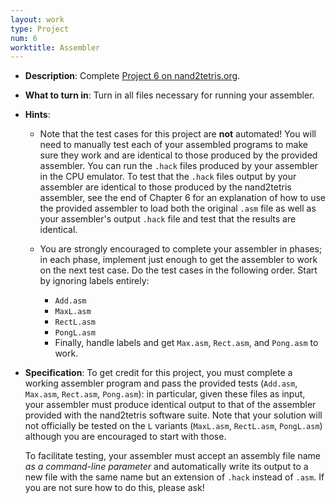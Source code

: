 ```yaml
---
layout: work
type: Project
num: 6
worktitle: Assembler
---
```


* **Description**: Complete [Project 6 on
      nand2tetris.org](https://www.nand2tetris.org/project06).

* **What to turn in**: Turn in all files necessary for running your
  assembler.

* **Hints**:

    - Note that the test cases for this project are **not** automated!
      You will need to manually test each of your assembled programs
      to make sure they work and are identical to those produced by
      the provided assembler.  You can run the `.hack` files produced
      by your assembler in the CPU emulator.  To test that the `.hack`
      files output by your assembler are identical to those produced
      by the nand2tetris assembler, see the end of Chapter 6 for an
      explanation of how to use the provided assembler to load both
      the original `.asm` file as well as your assembler's output
      `.hack` file and test that the results are identical.

    - You are strongly encouraged to complete your assembler in
      phases; in each phase, implement just enough to get the
      assembler to work on the next test case.  Do the test cases in
      the following order.  Start by ignoring labels entirely:

        - `Add.asm`
        - `MaxL.asm`
        - `RectL.asm`
        - `PongL.asm`
        - Finally, handle labels and get `Max.asm`, `Rect.asm`, and
          `Pong.asm` to work.

* **Specification**: To get credit for this project, you must complete
  a working assembler program and pass the provided tests (`Add.asm`,
  `Max.asm`, `Rect.asm`, `Pong.asm`): in particular, given these files
  as input, your assembler must produce identical output to that of
  the assembler provided with the nand2tetris software suite.  Note
  that your solution will not officially be tested on the `L` variants
  (`MaxL.asm`, `RectL.asm`, `PongL.asm`) although you are encouraged
  to start with those.

  To facilitate testing, your assembler must accept an assembly file
  name *as a command-line parameter* and automatically write its
  output to a new file with the same name but an extension of `.hack`
  instead of `.asm`.  If you are not sure how to do this, please ask!
